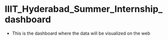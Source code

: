 # IIIT_Hyderabad_Summer_Internship_dashboard
* This is the dashboard where the data will be visualized on the web
